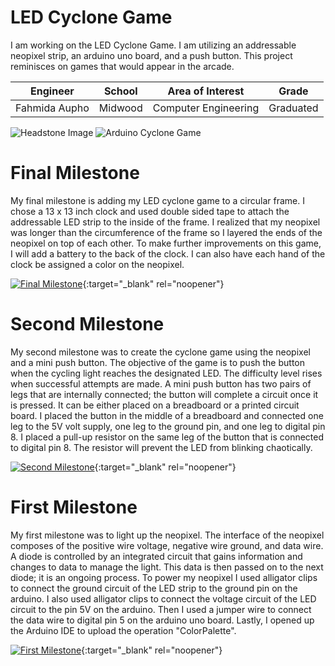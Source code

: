 # LED Cyclone Game
I am working on the LED Cyclone Game. I am utilizing an addressable neopixel strip, an arduino uno board, and a push button. This project reminisces on games that would appear in the arcade.

| **Engineer** | **School** | **Area of Interest** | **Grade** |
|:--:|:--:|:--:|:--:|
| Fahmida Aupho | Midwood | Computer Engineering | Graduated

![Headstone Image](https://www.bluestampengineering.com/wp-content/uploads/2016/05/improve.jpg)
![Arduino Cyclone Game](https://cdn131.picsart.com/ebcb6bec-a06f-4de0-a551-e0602501cddb/406332158023201.jpg?to=crop&type=webp&r=1008x1344&q=85)

# Final Milestone
My final milestone is adding my LED cyclone game to a circular frame. I chose a 13 x 13 inch clock and used double sided tape to attach the addressable LED strip to the inside of the frame. I realized that my neopixel was longer than the circumference of the frame so I layered the ends of the neopixel on top of each other. To make further improvements on this game, I will add a battery to the back of the clock. I can also have each hand of the clock be assigned a color on the neopixel.  

[![Final Milestone](https://res.cloudinary.com/marcomontalbano/image/upload/v1658499650/video_to_markdown/images/youtube--WU0rRkF4QH4-c05b58ac6eb4c4700831b2b3070cd403.jpg)](https://www.youtube.com/watch?v=WU0rRkF4QH4 "Fahmida A Milestone 3"){:target="_blank" rel="noopener"}

# Second Milestone
My second milestone was to create the cyclone game using the neopixel and a mini push button. The objective of the game is to push the button when the cycling light reaches the designated LED. The difficulty level rises when successful attempts are made. A mini push button has two pairs of legs that are internally connected; the button will complete a circuit once it is pressed. It can be either placed on a breadboard or a printed circuit board. I placed the button in the middle of a breadboard and connected one leg to the 5V volt supply, one leg to the ground pin, and one leg to digital pin 8. I placed a pull-up resistor on the same leg of the button that is connected to digital pin 8. The resistor will prevent the LED from blinking chaotically.

[![Second Milestone](https://res.cloudinary.com/marcomontalbano/image/upload/v1658497513/video_to_markdown/images/youtube--IkiIdQyv_8U-c05b58ac6eb4c4700831b2b3070cd403.jpg)](https://www.youtube.com/watch?v=IkiIdQyv_8U "Fahmida A Milestone 2"){:target="_blank" rel="noopener"}
# First Milestone
  

My first milestone was to light up the neopixel. The interface of the neopixel composes of the positive wire voltage, negative wire ground, and data wire. A diode is controlled by an integrated circuit that gains information and changes to data to manage the light. This data is then passed on to the next diode; it is an ongoing process. To power my neopixel I used alligator clips to connect the ground circuit of the LED strip to the ground pin on the arduino. I also used alligator clips to connect the voltage circuit of the LED circuit to the pin 5V on the arduino. Then I used a jumper wire to connect the data wire to digital pin 5 on the arduino uno board. Lastly, I opened up the Arduino IDE to upload the operation "ColorPalette".

[![First Milestone](https://res.cloudinary.com/marcomontalbano/image/upload/v1658154646/video_to_markdown/images/youtube--hOncP7br1bo-c05b58ac6eb4c4700831b2b3070cd403.jpg)](https://www.youtube.com/watch?v=hOncP7br1bo "Fahmida A Milestone 1"){:target="_blank" rel="noopener"}
